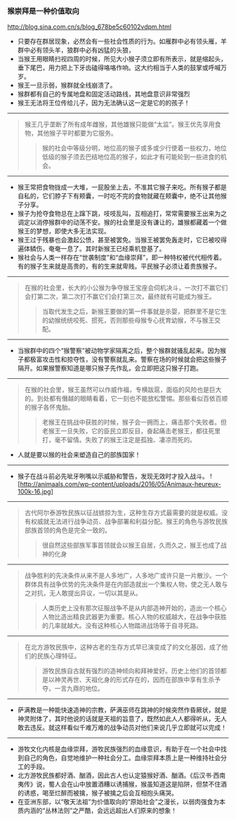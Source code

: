 ### 猴崇拜是一种价值取向
http://blog.sina.com.cn/s/blog_678be5c60102vdpm.html
- 只要存在群居现象，必然会有一些社会性质的行为。如雁群中必有领头雁，羊群中必有领头羊，狼群中必有凶猛的头狼，
- 当猴王用眼睛扫视四周的时候，所见大小猴子须立即有所表示，就是缩起头，垂下尾巴，用力把上下牙齿磕得咯咯作响。这大约相当于人类的鼓掌或呼喊万岁。
- 猴王一旦示弱，猴群就全线崩溃了。
- 猴群都有自己的专属地盘和固定活动路线，其地盘意识非常强烈
- 猴王无法将王位传给儿子，因为无法确认这一定是它的的孩子！
---
>猴王几乎垄断了所有成年雌猴，其他雄猴只能做“太监”。猴王优先享用食物，其他猴子平时都要为它服务。
>>猴的社会中等级分明，地位高的猴子或多或少行使着一些权力，地位低级的猴子须去巴结地位高的猴子，如此才有可能轮到一些进食的机会。
---
- 猴王常把食物拢成一大堆，一屁股坐上去，不准其它猴子来吃。所有猴子都是自私的，它们脖子下有颊囊，一时吃不完的食物就藏在颊囊中，绝不让其他猴子分享。
- 猴子为抢夺食物总在上蹿下跳，吱吱乱叫，互相追打，常常需要猴王出来为之调定以消停猴群中的动荡不安。猴的社会里是没有谦让的，雄猴都藏着一个做猴王的梦想，即使大多无法实现。
- 猴王过于残暴也会激起公愤，甚至被罢免。当猴王被罢免轰走时，它已被咬得遍体鳞伤，奄奄一息了。其时新猴王已经乘机登基了。
- 猴社会与人类一样存在“世袭制度”和“血缘崇拜”，即一种特权被代代相传着。有的猴子生来就是高贵的，有的生来就卑贱。平民猴子必须让着贵族猴子。
---
>在猴的社会里，长大的小公猴为争夺猴王宝座会伺机决斗，一次打不赢它们会打第二次，第二次打不赢它们会打第三次，最终就有可能成为猴王。
>>当取代发生之后，新猴王要做的第一件事就是杀婴，把群里不是它生的幼猴统统咬死、掼死，否则那些母猴专心抚育幼猴，不与猴王交配。
---
- 当猴群中的四个“猴警察”被动物学家隔离之后，整个猴群就骚乱起来。因为猴子都极富攻击性和掠夺性，没有警察就乱来。警察在场的时候就会把这些猴子隔开。如果猴警察知道是哪只猴子先作乱，会立即把这只猴子打跑。
---
>在猴的社会里，猴王虽然可以作威作福，专横跋扈，面临的风险也是巨大的。到处都有僭越的眼睛看着，它一刻也不能放松警惕。那些看似百依百顺的猴子各怀鬼胎。
>>老猴王在挑战中获胜的时候，猴子会一拥而上，痛击那个失败者。但老猴王一旦失败，它的臣民立即反目，奋起痛击老猴王，都往死里打，毫不留情。失败了的猴王注定是孤独、凄凉而死的。
- 人就是要以猴的社会来塑造自己的部族国家！
---
- 猴子在战斗前必先呲牙咧嘴以示威胁和警告，发现无效时才投入战斗。
![http://animaals.com/wp-content/uploads/2016/05/Animaux-heureux-100k-16.jpg]
---
>古代阿尔泰游牧民族以征战掳掠为生，这种生存方式最需要的就是权威。没有权威就无法进行战争动员、战争部署和利益分配。猴王的角色与游牧民族部族首领的角色是完全一致的。
>>很自然这些部族军事首领就会以猴王自居，久而久之，猴王也成了战神的化身
---
>战争胜利的先决条件从来不是人多地广，人多地广或许只是一片散沙。一个群体具有战争优势的先决条件是在内部造就出一个集权人物，使之无人敢与之对抗，无人敢提出异议，一切以其是从。
>>人类历史上没有那次征服战争不是从内部造神开始的，造出一个核心人物比造出精良武器更为重要。核心人物的权威越大，在战争中获胜的几率就越大。没有这种核心人物踏进战场等于自寻死路。
---
>在北方游牧民族中，这种古老的生存方式早已演变成了的文化基因，成了他们的民族心理特征。
>>游牧民族自古就有强烈的造神倾向和拜神爱好。历史上他们的首领都是以神灵再世、天祖化身的形式存在的，因而在部族中享有生杀予夺，一言九鼎的地位。
---
- 萨满教是一种能快速造神的宗教，萨满巫师在跳神的时候突然作昏厥状，就是神灵附体了，其时他说的话就是天祖的旨意了，既然如此人人都得听从，无人敢去违反。就这样看似千难万难的战争动员对他们来说几乎立即就可以完成！
---
- 游牧文化内核是血缘崇拜，游牧民族强烈的血缘意识，有助于在一个社会中找到自己的角色，自觉地维护一种社会分工。血缘崇拜本质上是一种维持社会分工的手段。
- 北方游牧民族都好酒、酗酒，因此古人也认定猿猴好酒、酗酒。《后汉书·西南夷传》说，蜀人会在山中放置酒糟以诱捕猴，猴虽知道这是陷阱，但禁不住酒的诱惑，喝至烂醉而被擒，猴子被擒之后会互相抱头痛哭。
- 在亚洲东部，以“敬天法祖”为价值取向的“原始社会”之漫长，以弱肉强食为本质内涵的“丛林法则”之严酷，会远远超出人们原来的想象！